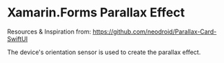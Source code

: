 # Xamarin.Forms Parallax Effect

Resources & Inspiration from: https://github.com/neodroid/Parallax-Card-SwiftUI

The device's orientation sensor is used to create the parallax effect. 